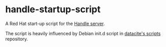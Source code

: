 # handle-startup-script
A Red Hat start-up script for the [Handle server](http://handle.net).

The script is heavily influenced by Debian init.d script in [datacite's scripts](https://github.com/datacite/scripts) repository.

